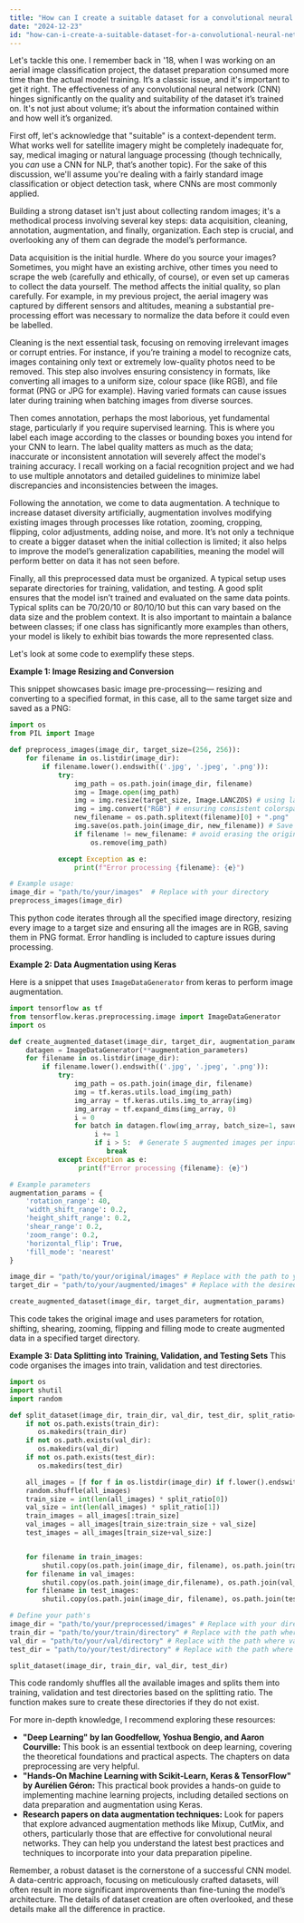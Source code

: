 ```yaml
---
title: "How can I create a suitable dataset for a convolutional neural network?"
date: "2024-12-23"
id: "how-can-i-create-a-suitable-dataset-for-a-convolutional-neural-network"
---
```


Let's tackle this one. I remember back in '18, when I was working on an aerial image classification project, the dataset preparation consumed more time than the actual model training. It’s a classic issue, and it's important to get it right. The effectiveness of any convolutional neural network (CNN) hinges significantly on the quality and suitability of the dataset it’s trained on. It's not just about volume; it’s about the information contained within and how well it’s organized.

First off, let's acknowledge that "suitable" is a context-dependent term. What works well for satellite imagery might be completely inadequate for, say, medical imaging or natural language processing (though technically, you *can* use a CNN for NLP, that’s another topic). For the sake of this discussion, we'll assume you're dealing with a fairly standard image classification or object detection task, where CNNs are most commonly applied.

Building a strong dataset isn't just about collecting random images; it's a methodical process involving several key steps: data acquisition, cleaning, annotation, augmentation, and finally, organization. Each step is crucial, and overlooking any of them can degrade the model’s performance.

Data acquisition is the initial hurdle. Where do you source your images? Sometimes, you might have an existing archive, other times you need to scrape the web (carefully and ethically, of course), or even set up cameras to collect the data yourself. The method affects the initial quality, so plan carefully. For example, in my previous project, the aerial imagery was captured by different sensors and altitudes, meaning a substantial pre-processing effort was necessary to normalize the data before it could even be labelled.

Cleaning is the next essential task, focusing on removing irrelevant images or corrupt entries. For instance, if you’re training a model to recognize cats, images containing only text or extremely low-quality photos need to be removed. This step also involves ensuring consistency in formats, like converting all images to a uniform size, colour space (like RGB), and file format (PNG or JPG for example). Having varied formats can cause issues later during training when batching images from diverse sources.

Then comes annotation, perhaps the most laborious, yet fundamental stage, particularly if you require supervised learning. This is where you label each image according to the classes or bounding boxes you intend for your CNN to learn. The label quality matters as much as the data; inaccurate or inconsistent annotation will severely affect the model's training accuracy. I recall working on a facial recognition project and we had to use multiple annotators and detailed guidelines to minimize label discrepancies and inconsistencies between the images.

Following the annotation, we come to data augmentation. A technique to increase dataset diversity artificially, augmentation involves modifying existing images through processes like rotation, zooming, cropping, flipping, color adjustments, adding noise, and more. It’s not only a technique to create a bigger dataset when the initial collection is limited; it also helps to improve the model’s generalization capabilities, meaning the model will perform better on data it has not seen before.

Finally, all this preprocessed data must be organized. A typical setup uses separate directories for training, validation, and testing. A good split ensures that the model isn’t trained and evaluated on the same data points. Typical splits can be 70/20/10 or 80/10/10 but this can vary based on the data size and the problem context. It is also important to maintain a balance between classes; if one class has significantly more examples than others, your model is likely to exhibit bias towards the more represented class.

Let's look at some code to exemplify these steps.

**Example 1: Image Resizing and Conversion**

This snippet showcases basic image pre-processing— resizing and converting to a specified format, in this case, all to the same target size and saved as a PNG:

```python
import os
from PIL import Image

def preprocess_images(image_dir, target_size=(256, 256)):
    for filename in os.listdir(image_dir):
        if filename.lower().endswith(('.jpg', '.jpeg', '.png')):
            try:
                img_path = os.path.join(image_dir, filename)
                img = Image.open(img_path)
                img = img.resize(target_size, Image.LANCZOS) # using lanczos method, for a high quality resize.
                img = img.convert("RGB") # ensuring consistent colorspace
                new_filename = os.path.splitext(filename)[0] + ".png"
                img.save(os.path.join(image_dir, new_filename)) # Save the processed image
                if filename != new_filename: # avoid erasing the original if same extension.
                    os.remove(img_path)

            except Exception as e:
                print(f"Error processing {filename}: {e}")

# Example usage:
image_dir = "path/to/your/images"  # Replace with your directory
preprocess_images(image_dir)
```
This python code iterates through all the specified image directory, resizing every image to a target size and ensuring all the images are in RGB, saving them in PNG format. Error handling is included to capture issues during processing.

**Example 2: Data Augmentation using Keras**

Here is a snippet that uses `ImageDataGenerator` from keras to perform image augmentation.

```python
import tensorflow as tf
from tensorflow.keras.preprocessing.image import ImageDataGenerator
import os

def create_augmented_dataset(image_dir, target_dir, augmentation_parameters):
    datagen = ImageDataGenerator(**augmentation_parameters)
    for filename in os.listdir(image_dir):
        if filename.lower().endswith(('.jpg', '.jpeg', '.png')):
            try:
                img_path = os.path.join(image_dir, filename)
                img = tf.keras.utils.load_img(img_path)
                img_array = tf.keras.utils.img_to_array(img)
                img_array = tf.expand_dims(img_array, 0)
                i = 0
                for batch in datagen.flow(img_array, batch_size=1, save_to_dir=target_dir, save_prefix=filename.split('.')[0], save_format='png'):
                     i += 1
                     if i > 5:  # Generate 5 augmented images per input image
                        break
            except Exception as e:
                 print(f"Error processing {filename}: {e}")

# Example parameters
augmentation_params = {
    'rotation_range': 40,
    'width_shift_range': 0.2,
    'height_shift_range': 0.2,
    'shear_range': 0.2,
    'zoom_range': 0.2,
    'horizontal_flip': True,
    'fill_mode': 'nearest'
}

image_dir = "path/to/your/original/images" # Replace with the path to your original images
target_dir = "path/to/your/augmented/images" # Replace with the desired directory for augmented images

create_augmented_dataset(image_dir, target_dir, augmentation_params)
```

This code takes the original image and uses parameters for rotation, shifting, shearing, zooming, flipping and filling mode to create augmented data in a specified target directory.

**Example 3: Data Splitting into Training, Validation, and Testing Sets**
This code organises the images into train, validation and test directories.
```python
import os
import shutil
import random

def split_dataset(image_dir, train_dir, val_dir, test_dir, split_ratio=(0.7, 0.15, 0.15)):
    if not os.path.exists(train_dir):
       os.makedirs(train_dir)
    if not os.path.exists(val_dir):
       os.makedirs(val_dir)
    if not os.path.exists(test_dir):
       os.makedirs(test_dir)

    all_images = [f for f in os.listdir(image_dir) if f.lower().endswith(('.jpg', '.jpeg', '.png'))]
    random.shuffle(all_images)
    train_size = int(len(all_images) * split_ratio[0])
    val_size = int(len(all_images) * split_ratio[1])
    train_images = all_images[:train_size]
    val_images = all_images[train_size:train_size + val_size]
    test_images = all_images[train_size+val_size:]


    for filename in train_images:
        shutil.copy(os.path.join(image_dir, filename), os.path.join(train_dir,filename))
    for filename in val_images:
        shutil.copy(os.path.join(image_dir,filename), os.path.join(val_dir,filename))
    for filename in test_images:
        shutil.copy(os.path.join(image_dir, filename), os.path.join(test_dir, filename))

# Define your path's
image_dir = "path/to/your/preprocessed/images" # Replace with your directory
train_dir = "path/to/your/train/directory" # Replace with the path where training data should reside
val_dir = "path/to/your/val/directory" # Replace with the path where validation data should reside
test_dir = "path/to/your/test/directory" # Replace with the path where testing data should reside

split_dataset(image_dir, train_dir, val_dir, test_dir)
```

This code randomly shuffles all the available images and splits them into training, validation and test directories based on the splitting ratio. The function makes sure to create these directories if they do not exist.

For more in-depth knowledge, I recommend exploring these resources:
*   **"Deep Learning" by Ian Goodfellow, Yoshua Bengio, and Aaron Courville:** This book is an essential textbook on deep learning, covering the theoretical foundations and practical aspects. The chapters on data preprocessing are very helpful.
*   **"Hands-On Machine Learning with Scikit-Learn, Keras & TensorFlow" by Aurélien Géron:** This practical book provides a hands-on guide to implementing machine learning projects, including detailed sections on data preparation and augmentation using Keras.
*  **Research papers on data augmentation techniques:** Look for papers that explore advanced augmentation methods like Mixup, CutMix, and others, particularly those that are effective for convolutional neural networks. They can help you understand the latest best practices and techniques to incorporate into your data preparation pipeline.

Remember, a robust dataset is the cornerstone of a successful CNN model. A data-centric approach, focusing on meticulously crafted datasets, will often result in more significant improvements than fine-tuning the model’s architecture. The details of dataset creation are often overlooked, and these details make all the difference in practice.
